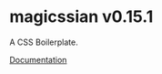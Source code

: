 # magicssian v0.15.1
A CSS Boilerplate.

[Documentation](https://codeinalabmx.github.io/magicssian/)
